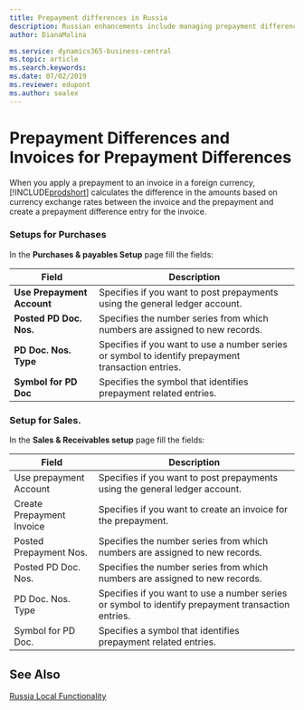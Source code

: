 ```yaml
---
title: Prepayment differences in Russia
description: Russian enhancements include managing prepayment differences.
author: DianaMalina

ms.service: dynamics365-business-central
ms.topic: article
ms.search.keywords:
ms.date: 07/02/2019
ms.reviewer: edupont
ms.author: soalex
---
```


# Prepayment Differences and Invoices for Prepayment Differences

When you apply a prepayment to an invoice in a foreign currency, [!INCLUDE[prodshort](../../includes/prodshort.md)] calculates the difference in the amounts based on currency exchange rates between the invoice and the prepayment and create a prepayment difference entry for the invoice.  

### Setups for Purchases

In the **Purchases & payables Setup** page fill the fields:

| Field                      | Description                                                  |
| -------------------------- | ------------------------------------------------------------ |
| **Use Prepayment Account** | Specifies if you want to post prepayments using the general ledger account. |
| **Posted PD Doc. Nos.**    | Specifies the number series from which numbers are assigned to new records. |
| **PD Doc. Nos. Type**      | Specifies if you want to use a number series or symbol to identify prepayment transaction entries. |
| **Symbol for PD Doc**      | Specifies the symbol that identifies prepayment related entries. |

### Setup for Sales.

In the **Sales & Receivables setup** page fill the fields:

| Field                     | Description                                                  |
| ------------------------- | ------------------------------------------------------------ |
| Use prepayment Account    | Specifies if you want to post prepayments using the general ledger account. |
| Create Prepayment Invoice | Specifies if you want to create an invoice for the prepayment. |
| Posted Prepayment Nos.    | Specifies the number series from which numbers are assigned to new records. |
| Posted PD Doc. Nos.       | Specifies the number series from which numbers are assigned to new records. |
| PD Doc. Nos. Type         | Specifies if you want to use a number series or symbol to identify prepayment transaction entries. |
| Symbol for PD Doc.        | Specifies a symbol that identifies prepayment related entries. |

## See Also

[Russia Local Functionality](russia-local-functionality.md)  
